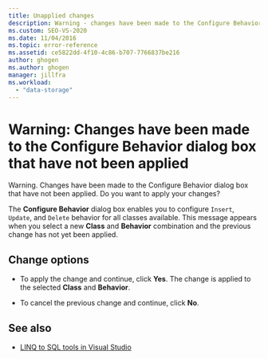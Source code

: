 ```yaml
---
title: Unapplied changes
description: Warning - changes have been made to the Configure Behavior dialog box that have not been applied
ms.custom: SEO-VS-2020
ms.date: 11/04/2016
ms.topic: error-reference
ms.assetid: ce5822dd-4f10-4c86-b707-7766837be216
author: ghogen
ms.author: ghogen
manager: jillfra
ms.workload:
  - "data-storage"
---
```

# Warning: Changes have been made to the Configure Behavior dialog box that have not been applied

Warning. Changes have been made to the Configure Behavior dialog box that have not been applied. Do you want to apply your changes?

The **Configure Behavior** dialog box enables you to configure `Insert`, `Update`, and `Delete` behavior for all classes available. This message appears when you select a new **Class** and **Behavior** combination and the previous change has not yet been applied.

## Change options

- To apply the change and continue, click **Yes**. The change is applied to the selected **Class** and **Behavior**.

- To cancel the previous change and continue, click **No**.

## See also

- [LINQ to SQL tools in Visual Studio](../data-tools/linq-to-sql-tools-in-visual-studio2.md)